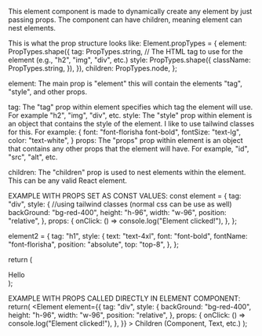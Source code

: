 This element component is made to dynamically create any element by just passing props. The component can have children, meaning element can nest elements.

This is what the prop structure looks like:
Element.propTypes = {
  element: PropTypes.shape({
    tag: PropTypes.string, // The HTML tag to use for the element (e.g., "h2", "img", "div", etc.)
    style: PropTypes.shape({
      className: PropTypes.string,
    }),
  }),
  children: PropTypes.node,
};

element:
  The main prop is "element" this will contain the elements "tag", "style", and other props.

  tag:
    The "tag" prop within element specifies which tag the element will use. For example "h2", "img", "div", etc.
  style: 
    The "style" prop within element is an object that contains the style of the element. I like to use tailwind
    classes for this. For example: { font: "font-florisha font-bold", fontSize: "text-lg", color: "text-white", }
  props:
    The "props" prop within element is an object that contains any other props that the element will 
    have. For example, "id", "src", "alt", etc.

children:
  The "children" prop is used to nest elements within the element. This can be any valid React element.


EXAMPLE WITH PROPS SET AS CONST VALUES:
  const element = {
    tag: "div",
    style: { //using tailwind classes (normal css can be use as well)
      backGround: "bg-red-400",
      height: "h-96",
      width: "w-96",
      position: "relative",
    },
    props: {
      onClick: () => console.log("Element clicked!"),
    },
  };

  element2 = {
    tag: "h1",
    style: {
      text: "text-4xl",
      font: "font-bold",
      fontName: "font-florisha",
      position: "absolute",
      top: "top-8",
    },
  };

  return (
    <div>
      <Element element={element} />
        <Element element={element2}>
          Hello
        </Element>
      </Element>
    </div>
  );

EXAMPLE WITH PROPS CALLED DIRECTLY IN ELEMENT COMPONENT:
  return(
    <Element
      element={{
        tag: "div",
        style: {
          backGround: "bg-red-400",
          height: "h-96",
          width: "w-96",
          position: "relative",
        },
        props: {
          onClick: () => console.log("Element clicked!"),
        },
      }}
    >
      Children (Component, Text, etc.)
    </Element>
  );